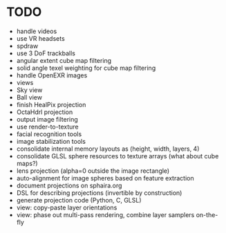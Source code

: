 # TODO

* handle videos
* use VR headsets
* spdraw
* use 3 DoF trackballs
* angular extent cube map filtering
* solid angle texel weighting for cube map filtering
* handle OpenEXR images
* views
* Sky view
* Ball view
* finish HealPix projection
* OctaHdrl projection
* output image filtering
* use render-to-texture
* facial recognition tools
* image stabilization tools
* consolidate internal memory layouts as (height, width, layers, 4)
* consolidate GLSL sphere resources to texture arrays (what about cube maps?)
* lens projection (alpha=0 outside the image rectangle)
* auto-alignment for image spheres based on feature extraction
* document projections on sphaira.org
* DSL for describing projections (invertible by construction)
* generate projection code (Python, C, GLSL)
* view: copy-paste layer orientations
* view: phase out multi-pass rendering, combine layer samplers on-the-fly
